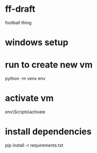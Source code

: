 # ff-draft
football thing

# windows setup
# run to create new vm
python -m venv env

# activate vm
env\Scripts\activate

# install dependencies
pip install -r requirements.txt